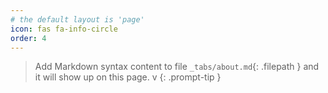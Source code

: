 ```yaml
---
# the default layout is 'page'
icon: fas fa-info-circle
order: 4
---
```


> Add Markdown syntax content to file `_tabs/about.md`{: .filepath } and it will show up on this page. v
> {: .prompt-tip }

<!-- ## ✨**AN AWESOME**✨

- 👋 Hi, I’m Awesome
- 👀 I’m interested in : `Eat()`, `Sleep()`, `Code()`, `Repeat()`

- 🌱 I’m currently learning `AI` & `DevOps`
- 💞️ I’m looking to collaborate on `whatever` 😊
- 📫 How to reach me : `awesome_devnet@outlook.com` -->
